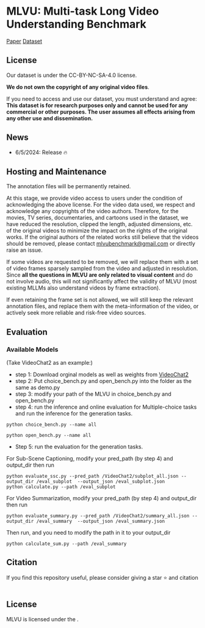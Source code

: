 # MLVU: Multi-task Long Video Understanding Benchmark
[Paper](https://arxiv.org/abs/2406.04264) [Dataset](https://huggingface.co/datasets/JUNJIE99/MLVU)

## License
Our dataset is under the CC-BY-NC-SA-4.0 license.

**We do not own the copyright of any original video files**. 

If you need to access and use our dataset, you must understand and agree: **This dataset is for research purposes only and cannot be used for any commercial or other purposes. The user assumes all effects arising from any other use and dissemination.**



## News 
- 6/5/2024: Release :fire:


## Hosting and Maintenance
The annotation files will be permanently retained. 

At this stage, we provide video access to users under the condition of acknowledging the above license. For the video data used, we respect and acknowledge any copyrights of the video authors. Therefore, for the movies, TV series, documentaries, and cartoons used in the dataset, we have reduced the resolution, clipped the length, adjusted dimensions, etc. of the original videos to minimize the impact on the rights of the original works. If the original authors of the related works still believe that the videos should be removed, please contact mlvubenchmark@gmail.com or directly raise an issue.

If some videos are requested to be removed, we will replace them with a set of video frames sparsely sampled from the video and adjusted in resolution. Since **all the questions in MLVU are only related to visual content** and do not involve audio, this will not significantly affect the validity of MLVU (most existing MLLMs also understand videos by frame extraction).

If even retaining the frame set is not allowed, we will still keep the relevant annotation files, and replace them with the meta-information of the video, or actively seek more reliable and risk-free video sources.

## Evaluation 
### Available Models
(Take VideoChat2 as an example:)
- step 1: Download orginal models as well as weights from [VideoChat2](https://github.com/OpenGVLab/Ask-Anything/tree/main/video_chat2)
- step 2: Put choice_bench.py and open_bench.py into the folder as the same as demo.py  
- step 3: modify your path of the MLVU in choice_bench.py and open_bench.py
- step 4: run the inference and online evaluation for Multiple-choice tasks and run the inference for the generation tasks.
```
python choice_bench.py --name all
```
```
python open_bench.py --name all
```
- Step 5: run the evaluation for the generation tasks.

For Sub-Scene Captioning, modify your pred_path (by step 4) and output_dir then run
```
python evaluate_ssc.py --pred_path /VideoChat2/subplot_all.json --output_dir /eval_subplot  --output_json /eval_subplot.json
python calculate.py --path /eval_subplot
```
For Video Summarization, modify your pred_path (by step 4) and output_dir then run
```
python evaluate_summary.py --pred_path /VideoChat2/summary_all.json --output_dir /eval_summary  --output_json /eval_summary.json
```
Then run, and you need to modify the path in it to your output_dir
```
python calculate_sum.py --path /eval_summary
```


## Citation

If you find this repository useful, please consider giving a star :star: and citation

```

```

## License
MLVU is licensed under the [](). 

